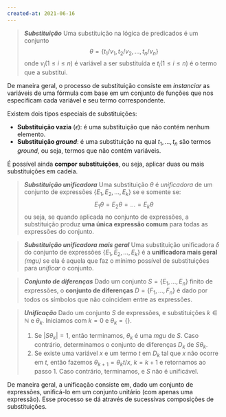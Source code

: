 ```yaml
---
created-at: 2021-06-16
---
```

> ***Substituição***
> Uma substituição na lógica de predicados é um conjunto
$$
  \theta = \{t_1/v_1, t_2/v_2, \dots, t_n/v_n\}
$$
> onde $v_i(1 \leq i \leq n)$ é variável a ser substituída e $t_i(1 \leq i \leq n)$ é o termo que a substitui.

De maneira geral, o processo de substituição consiste em *instanciar* as variáveis de uma fórmula com base em um conjunto de funções que nos especificam cada variável e seu termo correspondente.

Existem dois tipos especiais de substituições:
- **Substituição vazia** ($\epsilon$): é uma substituição que não contém nenhum elemento.
- **Substituição *ground***: é uma substituição na qual $t_1,\dots,t_n$ são termos *ground*, ou seja, termos que não contém variáveis.

É possível ainda **compor substituições**, ou seja, aplicar duas ou mais substituições em cadeia.

> ***Substituição unificadora***
> Uma substituição $\theta$ é *unificadora* de um conjunto de expressões $\{E_1,E_2,\dots,E_k\}$ se e somente se:
$$
  E_1\theta = E_2\theta = \dots = E_k\theta
$$
> ou seja, se quando aplicada no conjunto de expressões, a substituição produz **uma única expressão comum** para todas as expressões do conjunto.

> ***Substituição unificadora mais geral***
> Uma substituição unificadora $\delta$ do conjunto de expressões $\{E_1, E_2, \dots, E_k\}$ é a **unificadora mais geral** *(mgu)* se ela é aquela que faz o mínimo possível de substituições para *unificar* o conjunto.

> ***Conjunto de diferenças***
> Dado um conjunto $S = \{E_1,\dots,E_n\}$ finito de expressões, o **conjunto de diferenças** $D = \{F_1,\dots,F_n\}$ é dado por todos os símbolos que não coincidem entre as expressões.

> ***Unificação***
> Dado um conjunto $S$ de expressões, e substituições $k \in \mathbb{N}$ e $\theta_k$. Iniciamos com $k = 0$ e $\theta_k = \{\}$.
> 1. Se $|S\theta_k| = 1$, então terminamos, $\theta_k$ é uma *mgu* de $S$. Caso contrário, determinamos o conjunto de diferenças $D_k$ de $S\theta_k$.
> 2. Se existe uma variável $x$ e um termo $t$ em $D_k$ tal que $x$ não ocorre em $t$, então fazemos $\theta_{k+1} = \theta_k{t/x}$, $k=k+1$ e retornamos ao passo $1$. Caso contrário, terminamos, e $S$ não é unificável.

De maneira geral, a unificação consiste em, dado um conjunto de expressões, unificá-lo em um conjunto unitário (com apenas uma expressão). Esse processo se dá através de sucessivas composições de substituições.